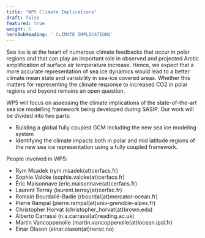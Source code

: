 ```yaml
---
title: "WP5 Climate Implications"
draft: false
featured: true
weight: 5
heroSubHeading: ' CLIMATE IMPLICATIONS'
---
```

 
Sea ice is at the heart of numerous climate feedbacks that occur in polar regions and that can play an important role in observed and projected Arctic amplification of surface air temperature increase. Hence, we expect that a more accurate representation of sea ice dynamics would lead to a better climate mean state and variability in sea-ice covered areas. Whether this matters for representing the climate response to increased CO2 in polar regions and beyond remains an open question. 

WP5 will focus on assessing the climate implications of the state-of-the-art sea ice modelling framework being developed during SASIP. Our work will be divided into two parts:
  - Building a global fully coupled GCM including the new sea ice modeling system
  - Identifying the climate impacts both in polar and mid latitude regions of the new sea ice representation using a fully coupled framework.

People involved in WP5:

 - Rym Msadek (rym.msadek(at)cerfacs.fr)
 - Sophie Valcke (sophie.valcke(at)cerfacs.fr)
 - Éric Maisonnave (eric.maisonnave(at)cerfacs.fr)
 - Laurent Terray (laurent.terray(at)cerfac.fr)
 - Romain Bourdallé-Badie (rbourdal(at)mercator-ocean.fr)
 - Pierre Rampal (pierre.rampal(at)univ-grenoble-alpes.fr)
 - Christopher Horvat (christopher_horvat(at)brown.edu)
 - Alberto Carrassi (n.a.carrassi(at)reading.ac.uk)
 - Martin Vancoppenolle (martin.vancoppenolle(at)locean.ipsl.fr)
 - Einar Ólason (einar.olason(at)nersc.no)
